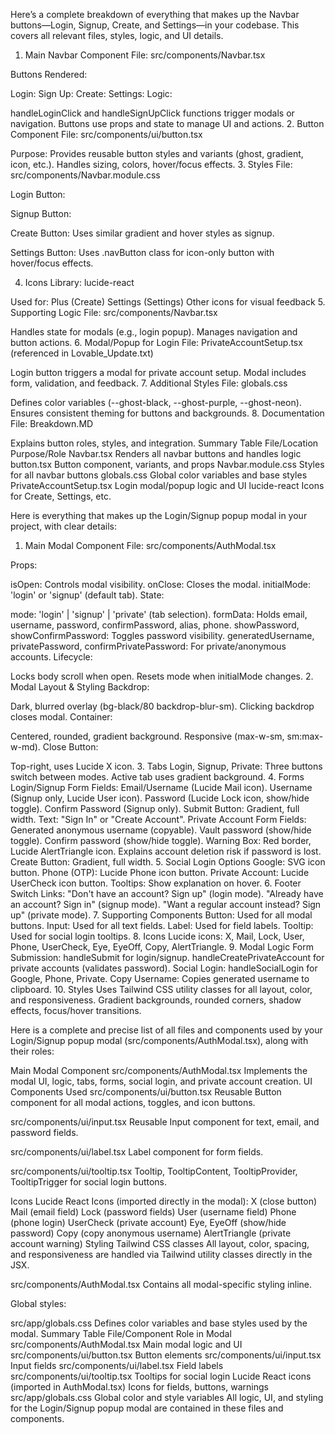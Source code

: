 Here’s a complete breakdown of everything that makes up the Navbar buttons—Login, Signup, Create, and Settings—in your codebase. This covers all relevant files, styles, logic, and UI details.

1. Main Navbar Component
   File: src/components/Navbar.tsx

Buttons Rendered:

Login:
Sign Up:
Create:
Settings:
Logic:

handleLoginClick and handleSignUpClick functions trigger modals or navigation.
Buttons use props and state to manage UI and actions. 2. Button Component
File: src/components/ui/button.tsx

Purpose:
Provides reusable button styles and variants (ghost, gradient, icon, etc.).
Handles sizing, colors, hover/focus effects. 3. Styles
File: src/components/Navbar.module.css

Login Button:

Signup Button:

Create Button:
Uses similar gradient and hover styles as signup.

Settings Button:
Uses .navButton class for icon-only button with hover/focus effects.

4. Icons
   Library: lucide-react

Used for:
Plus (Create)
Settings (Settings)
Other icons for visual feedback 5. Supporting Logic
File: src/components/Navbar.tsx

Handles state for modals (e.g., login popup).
Manages navigation and button actions. 6. Modal/Popup for Login
File: PrivateAccountSetup.tsx (referenced in Lovable_Update.txt)

Login button triggers a modal for private account setup.
Modal includes form, validation, and feedback. 7. Additional Styles
File: globals.css

Defines color variables (--ghost-black, --ghost-purple, --ghost-neon).
Ensures consistent theming for buttons and backgrounds. 8. Documentation
File: Breakdown.MD

Explains button roles, styles, and integration.
Summary Table
File/Location Purpose/Role
Navbar.tsx Renders all navbar buttons and handles logic
button.tsx Button component, variants, and props
Navbar.module.css Styles for all navbar buttons
globals.css Global color variables and base styles
PrivateAccountSetup.tsx Login modal/popup logic and UI
lucide-react Icons for Create, Settings, etc.

Here is everything that makes up the Login/Signup popup modal in your project, with clear details:

1. Main Modal Component
   File: src/components/AuthModal.tsx

Props:

isOpen: Controls modal visibility.
onClose: Closes the modal.
initialMode: 'login' or 'signup' (default tab).
State:

mode: 'login' | 'signup' | 'private' (tab selection).
formData: Holds email, username, password, confirmPassword, alias, phone.
showPassword, showConfirmPassword: Toggles password visibility.
generatedUsername, privatePassword, confirmPrivatePassword: For private/anonymous accounts.
Lifecycle:

Locks body scroll when open.
Resets mode when initialMode changes. 2. Modal Layout & Styling
Backdrop:

Dark, blurred overlay (bg-black/80 backdrop-blur-sm).
Clicking backdrop closes modal.
Container:

Centered, rounded, gradient background.
Responsive (max-w-sm, sm:max-w-md).
Close Button:

Top-right, uses Lucide X icon. 3. Tabs
Login, Signup, Private:
Three buttons switch between modes.
Active tab uses gradient background. 4. Forms
Login/Signup Form
Fields:
Email/Username (Lucide Mail icon).
Username (Signup only, Lucide User icon).
Password (Lucide Lock icon, show/hide toggle).
Confirm Password (Signup only).
Submit Button:
Gradient, full width.
Text: "Sign In" or "Create Account".
Private Account Form
Fields:
Generated anonymous username (copyable).
Vault password (show/hide toggle).
Confirm password (show/hide toggle).
Warning Box:
Red border, Lucide AlertTriangle icon.
Explains account deletion risk if password is lost.
Create Button:
Gradient, full width. 5. Social Login Options
Google:
SVG icon button.
Phone (OTP):
Lucide Phone icon button.
Private Account:
Lucide UserCheck icon button.
Tooltips:
Show explanation on hover. 6. Footer
Switch Links:
"Don't have an account? Sign up" (login mode).
"Already have an account? Sign in" (signup mode).
"Want a regular account instead? Sign up" (private mode). 7. Supporting Components
Button: Used for all modal buttons.
Input: Used for all text fields.
Label: Used for field labels.
Tooltip: Used for social login tooltips. 8. Icons
Lucide icons: X, Mail, Lock, User, Phone, UserCheck, Eye, EyeOff, Copy, AlertTriangle. 9. Modal Logic
Form Submission:
handleSubmit for login/signup.
handleCreatePrivateAccount for private accounts (validates password).
Social Login:
handleSocialLogin for Google, Phone, Private.
Copy Username:
Copies generated username to clipboard. 10. Styles
Uses Tailwind CSS utility classes for all layout, color, and responsiveness.
Gradient backgrounds, rounded corners, shadow effects, focus/hover transitions.

Here is a complete and precise list of all files and components used by your Login/Signup popup modal (src/components/AuthModal.tsx), along with their roles:

Main Modal Component
src/components/AuthModal.tsx
Implements the modal UI, logic, tabs, forms, social login, and private account creation.
UI Components Used
src/components/ui/button.tsx
Reusable Button component for all modal actions, toggles, and icon buttons.

src/components/ui/input.tsx
Reusable Input component for text, email, and password fields.

src/components/ui/label.tsx
Label component for form fields.

src/components/ui/tooltip.tsx
Tooltip, TooltipContent, TooltipProvider, TooltipTrigger for social login buttons.

Icons
Lucide React Icons (imported directly in the modal):
X (close button)
Mail (email field)
Lock (password fields)
User (username field)
Phone (phone login)
UserCheck (private account)
Eye, EyeOff (show/hide password)
Copy (copy anonymous username)
AlertTriangle (private account warning)
Styling
Tailwind CSS classes
All layout, color, spacing, and responsiveness are handled via Tailwind utility classes directly in the JSX.

src/components/AuthModal.tsx
Contains all modal-specific styling inline.

Global styles:

src/app/globals.css
Defines color variables and base styles used by the modal.
Summary Table
File/Component Role in Modal
src/components/AuthModal.tsx Main modal logic and UI
src/components/ui/button.tsx Button elements
src/components/ui/input.tsx Input fields
src/components/ui/label.tsx Field labels
src/components/ui/tooltip.tsx Tooltips for social login
Lucide React icons (imported in AuthModal.tsx) Icons for fields, buttons, warnings
src/app/globals.css Global color and style variables
All logic, UI, and styling for the Login/Signup popup modal are contained in these files and components.
